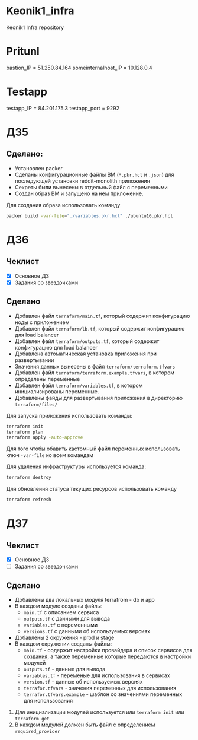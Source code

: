 # Keonik1_infra
Keonik1 Infra repository

# Pritunl
bastion_IP = 51.250.84.164
someinternalhost_IP = 10.128.0.4

# Testapp
testapp_IP = 84.201.175.3
testapp_port = 9292


# ДЗ5 
## Сделано:
- Установлен packer
- Сделаны конфигурационные файлы ВМ (`*.pkr.hcl` и `.json`) для последующей установки reddit-monolith приложения
- Секреты были вынесены в отдельный файл с переменными
- Создан образ ВМ и запущено на нем приложение.

Для создания образа использовать команду
```bash
packer build -var-file="./variables.pkr.hcl" ./ubuntu16.pkr.hcl
```

# ДЗ6
## Чеклист
- [x] Основное ДЗ
- [x] Задания со звездочками

## Сделано
- Добавлен файл `terraform/main.tf`, который содержит конфигурацию ноды с приложением
- Добавлен файл `terraform/lb.tf`, который содержит конфигурацию для load balancer
- Добавлен файл `terraform/outputs.tf`, который содержит конфигурацию для load balancer
- Добавлена автоматическая установка приложения при развертывании
- Значения данных вынесены в файл `terraform/terraform.tfvars`
- Добавлен файл `terraform/terraform.example.tfvars`, в котором определены переменные
- Добавлен файл `terraform/variables.tf`, в котором инициализированы переменные.
- Добавлены файды для развертывания приложения в директорию `terraform/files/`

Для запуска приложения использовать команды:
```bash
terraform init
terraform plan
terraform apply -auto-approve
```
Для того чтобы обавить кастомный файл переменных использовать ключ `-var-file` ко всем командам

Для удаления инфраструктуры используется команда:
```bash
terraform destroy
```

Для обновления статуса текущих ресурсов использовать команду 
```bash
terraform refresh
```

# ДЗ7
## Чеклист
- [x] Основное ДЗ
- [ ] Задания со звездочками

## Сделано
- Добавлены два локальных модуля terrafrom - db и app
- В каждом модуле созданы файлы:
  - `main.tf` с описанием сервиса
  - `outputs.tf` с данными для вывода
  - `variables.tf` с переменными
  - `versions.tf` с данными об используемых версиях
- Добавлены 2 окружения - prod и stage
- В каждом окружении созданы файлы:
  - `main.tf` - содержит настройки провайдера и список сервисов для создания, а также переменные которые передаются в настройки модулей
  - `outputs.tf` - данные для вывода
  - `variables.tf` - переменые для использования в сервисах
  - `version.tf` - данные об используемых версиях
  - `terrafor.tfvars` - значения переменных для использования
  - `terrafor.tfvars.example` - шаблон со значениями переменных для использования

1. Для инициализации модулей используется или `terraform init` или `terraform get`
2. В каждом модулей должен быть файл с определением `required_provider`
